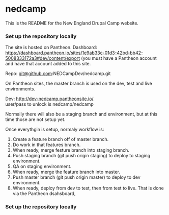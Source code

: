 # nedcamp

This is the README for the New England Drupal Camp website.

### Set up the repository locally

The site is hosted on Pantheon. 
Dashboard: https://dashboard.pantheon.io/sites/1e9ab33c-01d3-42bd-bb42-5008333172a3#dev/content/export
(you must have a Pantheon account and have that account added to this site.

Repo: git@github.com:NEDCampDev/nedcamp.git

On Pantheon sites, the master branch is used on the dev, test and live environments.

Dev:  http://dev-nedcamp.pantheonsite.io/  
user/pass to unlock is nedcamp/nedcamp

Normally there will also be a staging branch and environment, but at this time those are not setup yet.

Once everythgin is setup, normaly workflow is:

1. Create a feature branch off of master branch.
2. Do work in that features branch.
3. When ready, merge festure branch into staging branch.
4. Push staging branch (git push origin staging) to deploy to staging environment. 
5. QA on staging environment.
6. When ready, merge the feature branch into master.
7. Push master branch (git push origin master) to deploy to dev environment. 
8. When ready, deploy from dev to test, then from test to live.  That is done via the Pantheon dsahsboard, 




### Set up the repository locally

